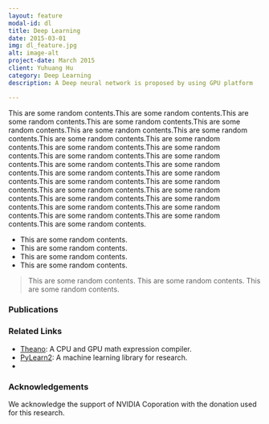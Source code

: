 ```yaml
---
layout: feature
modal-id: dl
title: Deep Learning
date: 2015-03-01
img: dl_feature.jpg
alt: image-alt
project-date: March 2015
client: Yuhuang Hu
category: Deep Learning
description: A Deep neural network is proposed by using GPU platform

---
```


This are some random contents.This are some random contents.This are some random contents.This are some random contents.This are some random contents.This are some random contents.This are some random contents.This are some random contents.This are some random contents.This are some random contents.This are some random contents.This are some random contents.This are some random contents.This are some random contents.This are some random contents.This are some random contents.This are some random contents.This are some random contents.This are some random contents.This are some random contents.This are some random contents.This are some random contents.This are some random contents.This are some random contents.This are some random contents.This are some random contents.This are some random contents.This are some random contents.

+ This are some random contents.
+ This are some random contents.
+ This are some random contents.
+ This are some random contents.

> This are some random contents.
> This are some random contents.
> This are some random contents.


### Publications

### Related Links

+ [Theano](http://deeplearning.net/software/theano/): A CPU and GPU math expression compiler.
+ [PyLearn2](http://deeplearning.net/software/pylearn2/): A machine learning library for research.
+ 

### Acknowledgements

We acknowledge the support of NVIDIA Coporation with the donation used for this research.
